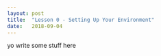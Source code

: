 ```yaml
---
layout: post
title:  "Lesson 0 - Setting Up Your Environment"
date:   2018-09-04
---
```

yo write some stuff here
